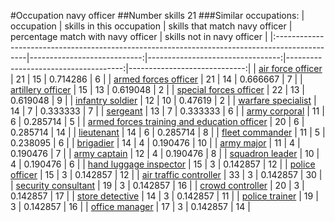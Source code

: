 #Occupation navy officer
##Number skills 21
###Similar occupations:
| occupation                                                                                    |   skills in this occupation |   skills that match navy officer |   percentage match with navy officer |   skills not in navy officer |
|:----------------------------------------------------------------------------------------------|----------------------------:|---------------------------------:|-------------------------------------:|-----------------------------:|
| [air force officer](air_force_officer.md)                                                     |                          21 |                               15 |                             0.714286 |                            6 |
| [armed forces officer](armed_forces_officer.md)                                               |                          21 |                               14 |                             0.666667 |                            7 |
| [artillery officer](artillery_officer.md)                                                     |                          15 |                               13 |                             0.619048 |                            2 |
| [special forces officer](special_forces_officer.md)                                           |                          22 |                               13 |                             0.619048 |                            9 |
| [infantry soldier](infantry_soldier.md)                                                       |                          12 |                               10 |                             0.47619  |                            2 |
| [warfare specialist](warfare_specialist.md)                                                   |                          14 |                                7 |                             0.333333 |                            7 |
| [sergeant](sergeant.md)                                                                       |                          13 |                                7 |                             0.333333 |                            6 |
| [army corporal](army_corporal.md)                                                             |                          11 |                                6 |                             0.285714 |                            5 |
| [armed forces training and education officer](armed_forces_training_and_education_officer.md) |                          20 |                                6 |                             0.285714 |                           14 |
| [lieutenant](lieutenant.md)                                                                   |                          14 |                                6 |                             0.285714 |                            8 |
| [fleet commander](fleet_commander.md)                                                         |                          11 |                                5 |                             0.238095 |                            6 |
| [brigadier](brigadier.md)                                                                     |                          14 |                                4 |                             0.190476 |                           10 |
| [army major](army_major.md)                                                                   |                          11 |                                4 |                             0.190476 |                            7 |
| [army captain](army_captain.md)                                                               |                          12 |                                4 |                             0.190476 |                            8 |
| [squadron leader](squadron_leader.md)                                                         |                          10 |                                4 |                             0.190476 |                            6 |
| [hand luggage inspector](hand_luggage_inspector.md)                                           |                          15 |                                3 |                             0.142857 |                           12 |
| [police officer](police_officer.md)                                                           |                          15 |                                3 |                             0.142857 |                           12 |
| [air traffic controller](air_traffic_controller.md)                                           |                          33 |                                3 |                             0.142857 |                           30 |
| [security consultant](security_consultant.md)                                                 |                          19 |                                3 |                             0.142857 |                           16 |
| [crowd controller](crowd_controller.md)                                                       |                          20 |                                3 |                             0.142857 |                           17 |
| [store detective](store_detective.md)                                                         |                          14 |                                3 |                             0.142857 |                           11 |
| [police trainer](police_trainer.md)                                                           |                          19 |                                3 |                             0.142857 |                           16 |
| [office manager](office_manager.md)                                                           |                          17 |                                3 |                             0.142857 |                           14 |
